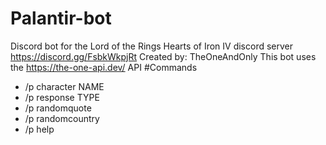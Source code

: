 # Palantir-bot
Discord bot for the Lord of the Rings Hearts of Iron IV discord server 
https://discord.gg/FsbkWkpjRt 
Created by: TheOneAndOnly
This bot uses the https://the-one-api.dev/ API
#Commands
- /p character NAME
- /p response TYPE
- /p randomquote
- /p randomcountry
- /p help
